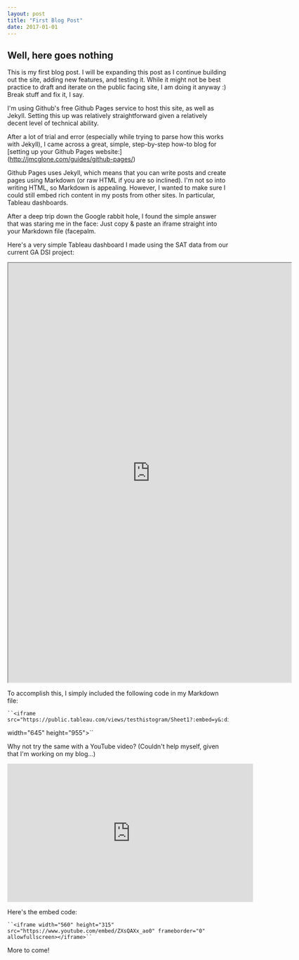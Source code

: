 ```yaml
---
layout: post
title: "First Blog Post"
date: 2017-01-01
---
```


## Well, here goes nothing

This is my first blog post.  I will be expanding this post as I continue building out the site, adding new features, and testing it.  While it might not be best practice to draft and iterate on the public facing site, I am doing it anyway :)  Break stuff and fix it, I say.

I'm using Github's free Github Pages service to host this site, as well as Jekyll.  Setting this up was relatively straightforward given a relatively decent level of technical ability.  

After a lot of trial and error (especially while trying to parse how this works with Jekyll), I came across a great, simple, step-by-step how-to blog for [setting up your Github Pages website:] (http://jmcglone.com/guides/github-pages/)

Github Pages uses Jekyll, which means that you can write posts and create pages using Markdown (or raw HTML if you are so inclined).  I'm not so into writing HTML, so Markdown is appealing.  However, I wanted to make sure I could still embed rich content in my posts from other sites.  In particular, Tableau dashboards.  

After a deep trip down the Google rabbit hole, I found the simple answer that was staring me in the face:  Just copy & paste an iframe straight into your Markdown file (facepalm.

Here's a very simple Tableau dashboard I made using the SAT data from our current GA DSI project:


<iframe src="https://public.tableau.com/views/testhistogram/Sheet1?:embed=y&:display_count=yes"
 width="645" height="955"></iframe>


To accomplish this, I simply included the following code in my Markdown file:

    ``<iframe src="https://public.tableau.com/views/testhistogram/Sheet1?:embed=y&:display_count=yes"
 width="645" height="955"></iframe>``

Why not try the same with a YouTube video? (Couldn't help myself, given that I'm working on my blog...)

<iframe width="560" height="315" src="https://www.youtube.com/embed/ZXsQAXx_ao0" frameborder="0" allowfullscreen></iframe>

Here's the embed code:

    ``<iframe width="560" height="315" src="https://www.youtube.com/embed/ZXsQAXx_ao0" frameborder="0" allowfullscreen></iframe>``

More to come!
